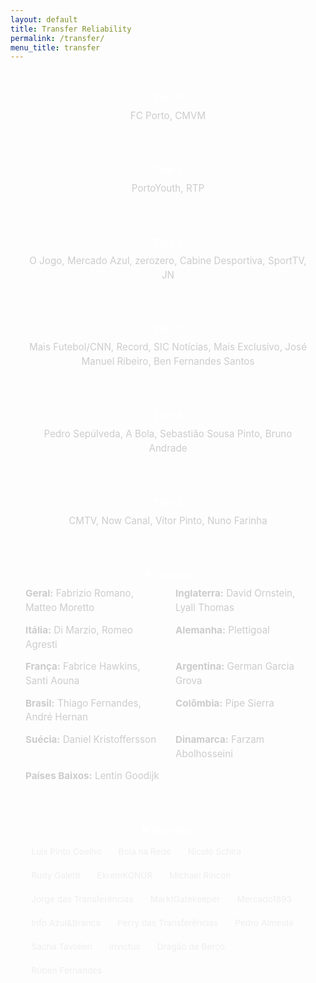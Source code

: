 ```yaml
---
layout: default
title: Transfer Reliability
permalink: /transfer/
menu_title: transfer
---
```

<link href="https://fonts.googleapis.com/css2?family=Inter:wght@400;600&display=swap" rel="stylesheet">

<style>
  body {
    font-family: 'Inter', sans-serif;
  }

  .tier-section {
    margin-bottom: 2rem;
    padding: 1rem 1.5rem;
    background-color: rgba(255, 255, 255, 0.04);
    border-radius: 0.5rem;
  }

  .tier-header {
    text-align: center;
    font-weight: 600;
    font-size: 1.1rem;
    margin-bottom: 0.5rem;
    color: #fff;
  }

  .tier-content {
    font-size: 0.95rem;
    color: #ccc;
    line-height: 1.5;
  }

  .centered {
    text-align: center;
  }

  .outros-grid {
    display: grid;
    grid-template-columns: 1fr 1fr;
    gap: 0.8rem 1.5rem;
    margin-top: 0.5rem;
  }

  .banidos-list {
    display: flex;
    flex-wrap: wrap;
    gap: 0.5rem;
    margin-top: 0.5rem;
  }

  .banidos-list span {
    background-color: rgba(255, 255, 255, 0.08);
    padding: 0.3rem 0.6rem;
    border-radius: 0.4rem;
    font-size: 0.85rem;
    color: #eee;
  }

  @media (max-width: 600px) {
    .outros-grid {
      grid-template-columns: 1fr;
    }
  }
</style>

<br>

<div class="tier-section">
  <div class="tier-header">Tier 0</div>
  <div class="tier-content centered">FC Porto, CMVM</div>
</div>

<div class="tier-section">
  <div class="tier-header">Tier 1</div>
  <div class="tier-content centered">PortoYouth, RTP</div>
</div>

<div class="tier-section">
  <div class="tier-header">Tier 2</div>
  <div class="tier-content centered">O Jogo, Mercado Azul, zerozero, Cabine Desportiva, SportTV, JN</div>
</div>

<div class="tier-section">
  <div class="tier-header">Tier 3</div>
  <div class="tier-content centered">Mais Futebol/CNN, Record, SIC Notícias, Mais Exclusivo, José Manuel Ribeiro, Ben Fernandes Santos</div>
</div>

<div class="tier-section">
  <div class="tier-header">Tier 4</div>
  <div class="tier-content centered">Pedro Sepúlveda, A Bola, Sebastião Sousa Pinto, Bruno Andrade</div>
</div>

<div class="tier-section">
  <div class="tier-header">Tier 5</div>
  <div class="tier-content centered">CMTV, Now Canal, Vítor Pinto, Nuno Farinha</div>
</div>

<div class="tier-section">
  <div class="tier-header">➕ Outros</div>
  <div class="tier-content outros-grid">
    <div><strong>Geral:</strong> Fabrizio Romano, Matteo Moretto</div>
    <div><strong>Inglaterra:</strong> David Ornstein, Lyall Thomas</div>
    <div><strong>Itália:</strong> Di Marzio, Romeo Agresti</div>
    <div><strong>Alemanha:</strong> Plettigoal</div>
    <div><strong>França:</strong> Fabrice Hawkins, Santi Aouna</div>
    <div><strong>Argentina:</strong> German Garcia Grova</div>
    <div><strong>Brasil:</strong> Thiago Fernandes, André Hernan</div>
    <div><strong>Colômbia:</strong> Pipe Sierra</div>
    <div><strong>Suécia:</strong> Daniel Kristoffersson</div>
    <div><strong>Dinamarca:</strong> Farzam Abolhosseini</div>
    <div><strong>Países Baixos:</strong> Lentin Goodijk</div>
  </div>
</div>

<div class="tier-section">
  <div class="tier-header">❌ Banidos</div>
  <div class="tier-content banidos-list">
    <span>Luís Pinto Coelho</span>
    <span>Bola na Rede</span>
    <span>Nicolò Schira</span>
    <span>Rudy Galetti</span>
    <span>EkremKONUR</span>
    <span>Michael Rincón</span>
    <span>Jorge das Transferências</span>
    <span>MarktGatekeeper</span>
    <span>Mercado1893</span>
    <span>Info Azul&Branca</span>
    <span>Perry das Transferências</span>
    <span>Pedro Almeida</span>
    <span>Sacha Tavolieri</span>
    <span>invictus</span>
    <span>Dragão de Berço</span>
    <span>Rúben Fernandes</span>
  </div>
</div>
